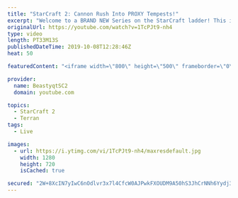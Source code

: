 ```yaml
---
title: "StarCraft 2: Cannon Rush Into PROXY Tempests!"
excerpt: "Welcome to a BRAND NEW Series on the StarCraft ladder! This is the \"Mass Marines to Grandmaster\" challenge, where the only attacking unit that I'm allowed to make is Marines - and that's it! I am allowed to make Medivacs just so that the gaemplay is not too monotonous, but I believe I could even make"
originalUrl: https://youtube.com/watch?v=1TcPJt9-nh4
type: video
length: PT33M13S
publishedDateTime: 2019-10-08T12:28:46Z
heat: 50

featuredContent: "<iframe width=\"800\" height=\"500\" frameborder=\"0\" src=\"https://www.youtube.com/embed/1TcPJt9-nh4\" allow=\"accelerometer; autoplay; encrypted-media; gyroscope; picture-in-picture\" allowfullscreen></iframe>"

provider:
  name: BeastyqtSC2
  domain: youtube.com

topics:
  - StarCraft 2
  - Terran
tags:
  - Live

images:
  - url: https://i.ytimg.com/vi/1TcPJt9-nh4/maxresdefault.jpg
    width: 1280
    height: 720
    isCached: true

secured: "2W+8XcIN7yIwC6nOdlvr3x7l4CfcW0AJPwkFXOUDM9A50hS3JhCrNNh6Yydj3w1BxLQLAg80dKrM5DiHKp2SLuEkhAv/os8D6u6JjR4vdtQgPTTWbi+dKYZWdVRalcfwU5JtMVjpZjjzZMINcbH/C+JaEifN7meBk5B3F4sVZ8zaqnGu2qWU0qb8lXs8tZH++42xKJmvxw+YlZHgNpgBOJg3/SYPE99ePm7E3jNNmI/V+s8Hh1JrvNNjechfnZUnu/OjLpEXcZhWTPW6rTSJJfSGvgf7rLazP5tWBb+75lXuPXfcFf1VGzd6tPC4aaZR1LTcGl+ibgCLsHB6GSNgJhFh4WgbUXeWE/X6iEBdDzYm23MQzZzAih9sJ4vx6LrS7PrDCKXLc0kpveIKr/+vWZvG+7bEd7G9oio4ompWtOE=;jQaYaxAZYu6exrqFVd+haw=="
---
```


